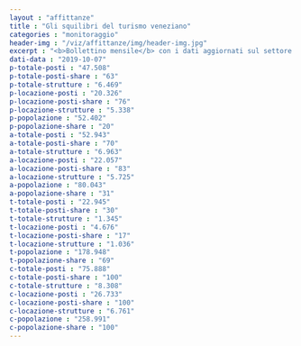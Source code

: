 ```yaml
---
layout : "affittanze"
title : "Gli squilibri del turismo veneziano"
categories : "monitoraggio"
header-img : "/viz/affittanze/img/header-img.jpg"
excerpt : "<b>Bollettino mensile</b> con i dati aggiornati sul settore ricettivo alberghiero ed extra-alberghiero. confrontati con quelli sulla popolazione. Scopri. attraverso grafici e mappe interattive. le dinamiche di squilibrio che sottraggono abitazioni residenziali in favore del settore turistico."
dati-data : "2019-10-07"
p-totale-posti : "47.508"
p-totale-posti-share : "63"
p-totale-strutture : "6.469"
p-locazione-posti : "20.326"
p-locazione-posti-share : "76"
p-locazione-strutture : "5.338"
p-popolazione : "52.402"
p-popolazione-share : "20"
a-totale-posti : "52.943"
a-totale-posti-share : "70"
a-totale-strutture : "6.963"
a-locazione-posti : "22.057"
a-locazione-posti-share : "83"
a-locazione-strutture : "5.725"
a-popolazione : "80.043"
a-popolazione-share : "31"
t-totale-posti : "22.945"
t-totale-posti-share : "30"
t-totale-strutture : "1.345"
t-locazione-posti : "4.676"
t-locazione-posti-share : "17"
t-locazione-strutture : "1.036"
t-popolazione : "178.948"
t-popolazione-share : "69"
c-totale-posti : "75.888"
c-totale-posti-share : "100"
c-totale-strutture : "8.308"
c-locazione-posti : "26.733"
c-locazione-posti-share : "100"
c-locazione-strutture : "6.761"
c-popolazione : "258.991"
c-popolazione-share : "100"
---
```


